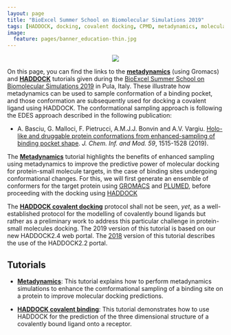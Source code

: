 ```yaml
---
layout: page
title: "BioExcel Summer School on Biomolecular Simulations 2019"
tags: [HADDOCK, docking, covalent docking, CPMD, metadynamics, molecular simulations, tutorials, BioExcel, summer school]
image:
  feature: pages/banner_education-thin.jpg
---
```

<figure align="center">
<a href="http://www.bioexcel.eu"><img src="/images/Bioexcel_logo.png"></a>
</figure>

On this page, you can find the links to the [**metadynamics**](/education/biomolecular-simulations-2019/Metadynamics_tutorial) (using Gromacs) and [**HADDOCK**](/education/biomolecular-simulations-2019/HADDOCK_tutorial) tutorials given during the [BioExcel Summer School on Biomolecular Simulations 2019](https://bioexcel.eu/events/bioexcel-summer-school-on-biomolecular-simulations-2019/) in Pula, Italy. These illustrate how metadynamics can be used to sample conformation of a binding pocket, and those conformation are subsequently used for docking a covalent ligand using HADDOCK. The conformational sampling approach is following the EDES approach described in the following publication:

* A. Basciu,  G. Malloci,  F. Pietrucci,  A.M.J.J. Bonvin and A.V. Vargiu.
[Holo-like and druggable protein conformations from enhanced-sampling of binding pocket shape](http://dx.doi.org/10.1021/acs.jcim.8b00730). _J. Chem. Inf. and Mod._ *59*, 1515-1528 (2019).

The [**Metadynamics**](/education/biomolecular-simulations-2019/Metadynamics_tutorial) tutorial highlights the benefits of enhanced sampling using metadynamics to improve the predictive power of molecular docking for protein-small molecule targets, in the case of binding sites undergoing conformational changes. For this, we will first generate an ensemble of conformers for the target protein using [GROMACS](http://www.gromacs.org/) and [PLUMED](http://www.plumed.org/), before proceeding with the docking using [HADDOCK](http://www.bonvinlab.org/software/haddock2.2/)

The [**HADDOCK covalent docking**](/education/biomolecular-simulations-2019/HADDOCK_tutorial) protocol shall not be seen, *yet*, as a well-established protocol for the modelling of covalently bound ligands but rather as a preliminary work to address this particular challenge in protein-small molecules docking. The 2019 version of this tutorial is based on our new HADDOCK2.4 web portal. The [2018](/education/biomolecular-simulations-2018) version of this tutorial describes the use of the HADDOCK2.2 portal.


## Tutorials

* [**Metadynamics**](/education/biomolecular-simulations-2019/Metadynamics_tutorial): 
  This tutorial explains how to perform metadynamics simulations to enhance the comformational sampling of a binding site on a protein to improve molecular docking predictions.
  
* [**HADDOCK covalent binding**](/education/biomolecular-simulations-2019/HADDOCK_tutorial):
  This tutorial demonstrates how to use HADDOCK for the prediction of the three dimensional structure of a covalently bound ligand onto a receptor.
